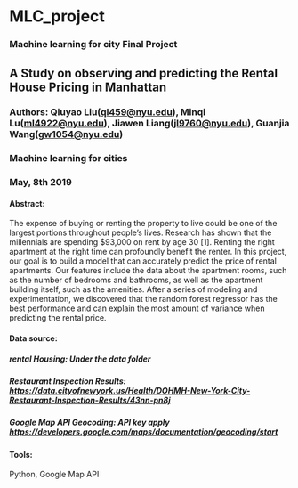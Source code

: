 # MLC_project
### Machine learning for city Final Project
## A Study on observing and predicting the Rental House Pricing in Manhattan
### Authors: Qiuyao Liu(ql459@nyu.edu), Minqi Lu(ml4922@nyu.edu), Jiawen Liang(jl9760@nyu.edu), Guanjia Wang(gw1054@nyu.edu)
### Machine learning for cities
### May, 8th 2019

#### Abstract: 
The expense of buying or renting the property to live could be one of the largest portions throughout people’s lives. Research has shown that the millennials are spending $93,000 on rent by age 30 [1]. Renting the right apartment at the right time can profoundly benefit the renter. In this project, our goal is to build a model that can accurately predict the price of rental apartments. Our features include the data about the apartment rooms, such as the number of bedrooms and bathrooms, as well as the apartment building itself, such as the amenities. After a series of modeling and experimentation, we discovered that the random forest regressor has the best performance and can explain the most amount of variance when predicting the rental price.
#### Data source:
##### rental Housing: Under the data folder
##### Restaurant Inspection Results: https://data.cityofnewyork.us/Health/DOHMH-New-York-City-Restaurant-Inspection-Results/43nn-pn8j
##### Google Map API Geocoding: API key apply https://developers.google.com/maps/documentation/geocoding/start

#### Tools:
Python, Google Map API
